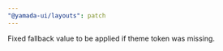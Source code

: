 ```yaml
---
"@yamada-ui/layouts": patch
---
```


Fixed fallback value to be applied if theme token was missing.

